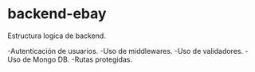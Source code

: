 # backend-ebay

Estructura logica de backend. 

-Autenticación de usuarios.
-Uso de middlewares.
-Uso de validadores.
-Uso de Mongo DB.
-Rutas protegidas.



